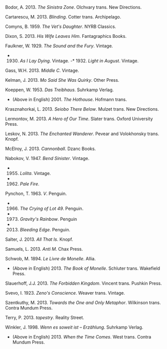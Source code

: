 Bodor, A. 2013. *The Sinistra Zone*. Olchvary trans. New Directions.

Cartarescu, M. 2013. *Blinding*. Cotter trans. Archipelago.

Comyns, B. 1959. *The Vet's Daughter*. NYRB Classics.

Dixon, S. 2013. *His Wife Leaves Him*. Fantagraphics Books.

Faulkner, W. 1929. *The Sound and the Fury*. Vintage.
* 1930. *As I Lay Dying*. Vintage.
-* 1932. *Light in August*. Vintage.

Gass, W.H. 2013. *Middle C*. Vintage.

Kelman, J. 2013. *Mo Said She Was Quirky*. Other Press.

Koeppen, W. 1953. *Das Treibhaus*. Suhrkamp Verlag.
* (Above in English) 2001. *The Hothouse*. Hofmann trans.

Krasznahorkai, L. 2013. *Seiobo There Below*. Mulzet trans. New Directions.

Lermontov, M. 2013. *A Hero of Our Time*. Slater trans. Oxford University Press.

Leskov, N. 2013. *The Enchanted Wanderer*. Pevear and Volokhonsky trans. Knopf.

McElroy, J. 2013. *Cannonball*. Dzanc Books.

Nabokov, V. 1947. *Bend Sinister*. Vintage.
* 1955. *Lolita*. Vintage.
* 1962. *Pale Fire*.

Pynchon, T. 1963. *V*. Penguin.
* 1966. *The Crying of Lot 49*. Penguin.
* 1973. *Gravity's Rainbow*. Penguin
* 2013. *Bleeding Edge*. Penguin.

Salter, J. 2013. *All That Is*. Knopf.

Samuels, L. 2013. *Anti M*. Chax Press.

Schwob, M. 1894. *Le Livre de Monelle*. Allia.
* (Above in English) 2013. *The Book of Monelle*. Schluter trans. Wakefield Press.

Slauerhoff, J.J. 2013. *The Forbidden Kingdom*. Vincent trans. Pushkin Press.

Svevo, I. 1923. *Zeno's Conscience*. Weaver trans. Vintage.

Szentkuthy, M. 2013. *Towards the One and Only Metaphor*. Wilkinson trans. Contra Mundum Press.

Terry, P. 2013. *tapestry*. Reality Street.

Winkler, J. 1998. *Wenn es soweit ist – Erzählung*. Suhrkamp Verlag. 
* (Above in English) 2013. *When the Time Comes*. West trans. Contra Mundum Press.
